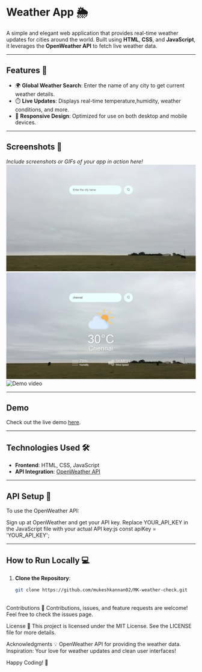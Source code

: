 # Weather App 🌦️

A simple and elegant web application that provides real-time weather updates for cities around the world. Built using **HTML**, **CSS**, and **JavaScript**, it leverages the **OpenWeather API** to fetch live weather data.

---

## Features 🚀

- 🌍 **Global Weather Search**: Enter the name of any city to get current weather details.
- ⏱️ **Live Updates**: Displays real-time temperature,humidity, weather conditions, and more.
- 📱 **Responsive Design**: Optimized for use on both desktop and mobile devices.

---

## Screenshots 📸

_Include screenshots or GIFs of your app in action here!_
![Preview](/images/search-screenshot.PNG)
![Preview](/images/fullbody-screenshot.PNG)
![Demo video](/images/demo.gif)

---

## Demo

Check out the live demo [here](https://mk-weather-check.netlify.app/).

---

## Technologies Used 🛠️

- **Frontend**: HTML, CSS, JavaScript
- **API Integration**: [OpenWeather API](https://openweathermap.org/api)

---

## API Setup 🔑
To use the OpenWeather API:

Sign up at OpenWeather and get your API key.
Replace YOUR_API_KEY in the JavaScript file with your actual API key:js 
const apiKey = 'YOUR_API_KEY';

---

## How to Run Locally 💻

1. **Clone the Repository**:
   ```bash
   git clone https://github.com/mukeshkannan02/MK-weather-check.git



Contributions 🤝
Contributions, issues, and feature requests are welcome! Feel free to check the issues page.

License 📜
This project is licensed under the MIT License. See the LICENSE file for more details.

Acknowledgments 💡
OpenWeather API for providing the weather data.
Inspiration: Your love for weather updates and clean user interfaces!

Happy Coding! 🌈